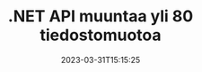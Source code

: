 ---
############################# Static ############################
layout: "product"
date: 2023-03-31T15:15:25
draft: false

product: "Conversion"
product_tag: "conversion"
platform: .NET
platform_tag: net

############################# Head ############################
head_title: "C# .NET Document Conversion API | Muunna PDF Word Excel PPTX HTML -kuvia"
head_description: "C# .NET Document Conversion API. Muunna PDF Word DOC DOCX, Excel-laskentataulukot PPT PPTX, HTML, PSD, MPT MPP, sähköposti MSG EMLX, AutoCAD ja kuvatiedostomuodot."

############################# Header ############################
title: ".NET API muuntaa yli 80 tiedostomuotoa"
description: "Yksinkertainen API integroida asiakirjojen ja kuvien muunnostoiminnot .NET-sovelluksiin ilman ulkoisten ohjelmistojen asentamista."
button:
    enable: true
    icon: "fas fa-arrow-down"
    label: "Lataa ilmainen kokeiluversio"
    link: "https://downloads.groupdocs.com/conversion/net"

############################# SubMenu ############################
submenu:
    enable: true
    
    left:
        img_alt: "GroupDocs.Conversion for .NET"
        image: "https://www.groupdocs.cloud/templates/groupdocs/images/product-logos/groupdocs-conversion-net.png"
        product: "GroupDocs.Conversion"
        platform: ".NET"

    middle:
        button:
            # button loop
            - link: "#overview"
              text: "Yleiskatsaus"

            # button loop
            - link: "#features"
              text: "ominaisuudet"

            # button loop
            - link: "#support"
              text: "Tuki"

            # button loop
            - link: "https://products.groupdocs.app/conversion"
              text: "Live-demo"

            # button loop
            - link: "https://purchase.groupdocs.com/pricing/conversion/net"
              text: "Hinnoittelu"

    right:
        link_download: "https://www.nuget.org/packages/GroupDocs.Conversion"
        link_learn: "https://docs.groupdocs.com/conversion/net/"
        link_buy: "https://purchase.groupdocs.com"

############################# Overview ############################
overview:
    enable: true
    content: |
      GroupDocs.Conversion for .NET tarjoaa yksinkertaisia ​​sovellusliittymiä, joiden avulla kehittäjät voivat rakentaa tehokkaita asiakirjojen muunnossovelluksia C#-, ASP.NET- ja muihin .NET-tekniikoihin liittyviin teknologioihin. GroupDocs.Conversion for .NET API tarjoaa nopean, tehokkaan ja luotettavan tiedostojen muunnosratkaisun loppukäyttäjillesi. Se tukee tarkkoja muunnoksia kaikkien suosittujen yritysasiakirjamuotojen välillä, mukaan lukien: PDF, HTML, sähköposti, Microsoft Word -asiakirjat, Excel-laskentataulukot, PowerPoint-esitykset, Project, Photoshop, CorelDraw, AutoCAD, kaaviot, rasterikuvatiedostomuodot ja monet muut. Asiakirjamuunninkirjasto tunnistaa automaattisesti lähdedokumentin muodon ja antaa sinulle kaiken hallinnan muuntaa joko koko asiakirja tai tietyt sivut haluttuun tulostusmuotoon. Puuttuvat fontit on helpompi korvata ensisijaisilla fonteilla ja lisätä tekstiä tai kuvavesileimoja mille tahansa asiakirjan sivulle.

      GroupDocs.Conversion for .NET voidaan käyttää sovellusten kehittämiseen missä tahansa kehitysympäristössä, joka on kohdistettu .NET-alustalle. Se on yhteensopiva kaikkien .NET-pohjaisten kielten kanssa ja tukee suosittuja käyttöjärjestelmiä (Windows, Linux, MacOS), joihin voidaan asentaa Mono- tai .NET-kehykset (mukaan lukien .NET Core).
    tabs:
      enable: true
      
      ## TAB ONE ##
      tab_one:
        description: |
          Seuraavassa on yleiskatsaus tuotteesta GroupDocs.Conversion for .NET:
        
        right:
          enable: true
          icon: "fab fa-html5"
          title: "Yleiskatsaus"
          content: |
            * Tunnista tiedostotyyppi automaattisesti
            * Muunna asiakirjoja
            * Muunna esitykset
            * Muunna laskentataulukoita
            * Muunna rasterikuvia
            * Muunna PDF-asiakirjoja
            * Muunna muita muotoja
            * Käytä vesileimaa
            * Määritä tiedoston salasana
            * Mukauta muunnos

      ## TAB TWO ##
      tab_two:
        description: |
          GroupDocs.Conversion for .NET tukee muuntamista kaikkien suosittujen ja yleisesti käytettyjen [asiakirjatiedostomuotojen] välillä (https://docs.groupdocs.com/conversion/net/supported-document-formats/).

        left:
          enable: true
          table:
            # table loop
            - title: "Muunna kohteesta:"
              content: |
                * **Asiakirjat**: DOC, DOCX, DOCM, DOT, DOTX, DOTM, RTF, TXT, ODT, OTT
                * **Laskentataulukot**: XLS, XLSX, XLSM, XLSB, CSV, XLS2003, ODS, TSV, XLT, XLTX, XLTM, XLAM, FODS, SXC
                * **Esitykset**: PPT, PPTX, PPS, PPSX, ODP, POT, POTX, POTM, PPTM, PPSM, FODP
                * **Kuvat**: TIF, TIFF, JPG, JPEG, PNG, GIF, BMP, ICO, DIB, JPC, JPEG-LS, JPEG2000
                * **Kannettava**: PDF, XPS, OXPS, EPUB
                * **HTML**: HTM, HTML, MHTML
                * **Metatiedostot**: EMZ, WMZ
                * **PhotoShop**: PSD
                * **Projekti**: MPP, MPT, MPX
                * **Outlook**: PST, OST
                * **Sähköposti**: MSG, EML, EMLX
                * **Kaaviot**: VSD, VSDX, VSDM, VSS, VSSM, VST, VSTM, VSX, VTX, VDW, VDX, SVG, SVGZ
                * **AutoCAD**: DXF, DWG, DWF, STL, IFC, DWT
                * **PostScript**: EPS, PS, PSL, CGM
                * **CorelDRAW**: CDR, CMX
                * **Muu**: VCF, PLT, LGS, OTG, MD, AI, LOG

        right:
          enable: true
          table:
            # table loop
            - title: "Muuntaa:"
              content: |
                * **Asiakirjat**: DOC, DOCX, DOCM, DOT, DOTX, DOTM, RTF, TXT, ODT, OTT
                * **Laskentataulukot**: XLS, XLSX, XLSM, XLSB, CSV, XLS2003, TSV, XLTX, ODS, XLAM, FODS, DIF, SXC
                * **Esitykset**: PPT, PPTX, PPS, PPSX, ODP, POTX, POTM, PPTM, PPSM, FODP
                * **Kuvat**: TIF, TIFF, JPG, JPEG, PNG, GIF, BMP, ICO, JPEG2000
                * **Metatiedostot**: EMF, WMF, EMZ, WMZ
                * **Kaaviot**: SVGZ
                * **Kannettava**: PDF, XPS
                * **HTML**: HTM, HTML, MHTML
                **Muu**: MD

      ## TAB THREE ##
      tab_three:
        description: |
          GroupDocs.Conversion for .NET tukee seuraavia käyttöjärjestelmiä, kehyksiä ja paketinhallintaohjelmia:
      
        left:
          enable: true
          table:
            # table loop
            - icon: "fab fa-windows"
              title: "Käyttöjärjestelmät"
              content: |
                Windows Desktop, Windows Server, Windows Azure, Linux, MacOS

            # table loop
            - icon: "fas fa-code"
              title: "Tuetut puitteet"
              content: |
                Frameworks: .NET Framework, .NET Standard, .NET Core, Mono

        right:
          enable: true
          table:
            # table loop
            - icon: "fas fa-box"
              title: "Paketinhallinta"
              content: |
                Nuget

            # table loop
            - icon: "fas fa-tools"
              title: "Paketinhallinta"
              content: |
                Microsoft Visual Studio, Xamarin, MonoDevelop

############################# Features ############################
features:
    enable: true
    title: "Tuotteen GroupDocs.Conversion for .NET ominaisuudet"

    feature:
      # feature loop
      - icon: "fas fa-copy"
        content: "Helppo integrointi ja mitattu lisensointi"

      # feature loop
      - icon: "fas fa-eye"
        content: "Aseta oletuszoomausasetus, kun muunnat sanoiksi, dioiksi tai soluiksi"

      # feature loop
      - icon: "fas fa-bolt"
        content: "Muunna kaikkiin suosituimpiin rasterikuvamuotoihin tai niistä ja määritä kuvan DPI, korkeus ja leveys"
      
      # feature loop
      - icon: "fas fa-file-powerpoint"
        content: "Muunna PDF ja kuva harmaasävyiksi ja linearisoi PDF-dokumentti verkkoa varten"

      # feature loop
      - icon: "fas fa-code"
        content: "Määritä kirjanmerkkitaso, otsikkotaso ja laajennettu taso Wordin PDF-/XPS-muunnoksessa"

      # feature loop
      - icon: "fas fa-cloud"
        content: "Määritä ja aseta vesileima muunnetussa asiakirjassa taustaksi tekstin taakse näytettäväksi"

      # feature loop
      - icon: "fas fa-remove-format"
        content: "Renderöi sähköpostin otsikko sähköpostista muunnettaessa"

      # feature loop
      - icon: "fas fa-comment-slash"
        content: "Aseta mukautetut kirjasinhakemistot ja nimenomaisesti lataa/korvaa fontti asiakirjan muuntamisen aikana"

      # feature loop
      - icon: "fas fa-location-arrow"
        content: "Aseta oletusfontti korvaamaan puuttuvat fontit asiakirjojen, diojen ja laskentataulukoiden muunnokselle"

      # feature loop
      - icon: "fas fa-wrench"
        content: "Muunna laskentataulukko ruudukkoviivojen avulla ja poista kommentit dioista muuntamisen aikana"

      # feature loop
      - icon: "fas fa-columns"
        content: "Muunna tietyt asiakirjasivut PDF-muodoksi ja muunna tietty solualue laskentataulukoissa"

      # feature loop
      - icon: "fas fa-file-word"
        content: "Näytä piilotetut taulukot ja ohita tyhjät rivit ja sarakkeet laskentataulukoita muunnettaessa"

      # feature loop
      - icon: "fas fa-envelope"
        content: "Laske asiakirjan sivujen kokonaismäärä ja aseta salasana suojaamattomaksi asiakirjaksi muuntamisen aikana"

      # feature loop
      - icon: "fas fa-print"
        content: "Mahdollisuus poistaa huomautuksia ja upotettuja tiedostoja PDF-tiedostosta"

      # feature loop
      - icon: "fas fa-file-archive"
        content: "Luo HTML 5 -yhteensopiva merkintä, kun muunnat HTML:ksi"

      # feature loop
      - icon: "fas fa-lock"
        content: "Tunnista automaattisesti lähdetyyppi ja palauta kaikki mahdolliset konversiot, kun muunnat streamista"

      # feature loop
      - icon: "fas fa-file-code"
        content: "Mahdollisuus palauttaa jokainen sivu erillisenä streamina muuntaessasi PDF- tai HTML-muotoon"
      
      # feature loop
      - icon: "fas fa-fill-drip"
        content: "Näytä/piilota merkinnät, kommentit ja seuraa muutoksia, kun muunnat Wordista"

      # feature loop
      - icon: "fas fa-file-excel"
        content: "DOCX-muunnos Tiff G3:ksi varjostusvaihtoehdolla"

      # feature loop
      - icon: "fas fa-heading"
        content: "Muunna tietyt asettelut, kun muunnat CAD-asiakirjasta"

      # feature loop
      - icon: "fas fa-project-diagram"
        content: "Automaattinen nimeäminen tallennettaessa muunnettua asiakirjaa tiedostoksi"

      # feature loop
      - icon: "fas fa-cube"
        content: "Maksullinen lisenssi, jota tuetaan laskutettavaksi API:n käytön perusteella"

      # feature loop
      - icon: "fab fa-uncharted"
        content: "Muunna kaaviot tekstinkäsittelytiedostomuotoihin"
      
      # feature loop
      - icon: "fab fa-uncharted"
        content: "Lisää sivunumeroita muuntaessasi HTML:ää tekstinkäsittelydokumentiksi"

      # feature loop
      - icon: "fab fa-uncharted"
        content: "Muunna XML-asiakirjat mihin tahansa muotoon ilman muuntamista"

      # feature loop
      - icon: "fab fa-uncharted"
        content: "Tarkkaile tiedostojen muuntamisen edistymistä (aloitus, loppu) suoraan asiakaspuolen sovelluksesta"

    more_feature:
      # more_feature_loop
      - title: "Muunna asiakirjamuodot helposti"
        content: |
          Käyttämällä GroupDocs.Conversion for .NET asiakirjatiedostomuotoa on erittäin helppoa. Seuraava esimerkki näyttää, kuinka voit muuntaa PDF-tiedoston DOC-tiedostoksi käyttämällä C#:  
            
          {features.more_feature.step1} 
          {features.more_feature.step2} 
          {features.more_feature.step3} 
            
          ```csharp    
           // Lataa lähdetiedosto DOCX muuntamista varten
          var converter = new GroupDocs.Conversion.Converter("input.docx");
          // Valmistele muunnosasetukset kohdemuodolle PDF
          var convertOptions = converter.GetPossibleConversions()["pdf"].ConvertOptions;
          // Muunna muotoon PDF
          converter.Convert("output.pdf", convertOptions);
          ```
            
      # more_feature_loop
      - title: "Muuntaminen kuvamuotoihin"
        content: "GroupDocs.Conversion for .NET voidaan käyttää sovellusten kehittämiseen missä tahansa kehitysympäristössä, joka on kohdistettu .NET-alustalle. Se on yhteensopiva kaikkien .NET-pohjaisten kielten kanssa ja tukee suosittuja käyttöjärjestelmiä (Windows, Linux, MacOS), joihin voidaan asentaa Mono- tai .NET-kehykset (mukaan lukien .NET Core)."

      # more_feature_loop
      - title: "Tukee erilaisia ​​PDF-muototyyppejä"
        content: |
          GroupDocs.Conversion for .NET API tukee asiakirjojen muuntamista seuraaviin PDF-tyyppeihin/muotoihin:  
            
          * PdfA_1A
          * PdfA_1B
          * PdfA_2A
          * PdfA_3A
          * PdfA_2B
          * PdfA_2U
          * PdfA_3B
          * PdfA_3U
          * v1_3
          * v1_4
          * v1_5
          * v1_6
          * v1_7
          * PdfX_1A
          * PdfX3

############################# Support ############################
support:
    enable: true

############################# Solutions ############################
solutions:
    enable: true
    title: "GroupDocs.Conversion tarjoaa asiakirjojen muunnossovellusliittymiä muihin suosittuihin kehitysympäristöihin"

    solution:
        # solution loop
        - img_alt: "GroupDocs.Conversion for Java"
          image: "https://www.groupdocs.cloud/templates/groupdocs/images/product-logos/groupdocs-conversion-java.png"
          product: "GroupDocs.Conversion"
          platform: "Java"
          link: "/conversion/java/"

############################# Back to top ###############################
back_to_top:
  enable: true
---